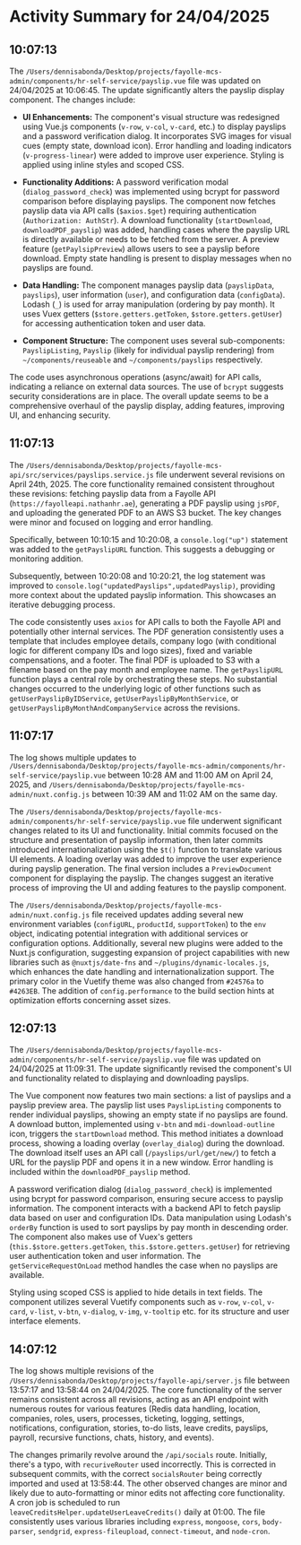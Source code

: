 # Activity Summary for 24/04/2025

## 10:07:13
The `/Users/dennisabonda/Desktop/projects/fayolle-mcs-admin/components/hr-self-service/payslip.vue` file was updated on 24/04/2025 at 10:06:45.  The update significantly alters the payslip display component.  The changes include:

* **UI Enhancements:** The component's visual structure was redesigned using Vue.js components (`v-row`, `v-col`, `v-card`, etc.) to display payslips and a password verification dialog.  It incorporates SVG images for visual cues (empty state, download icon).  Error handling and loading indicators (`v-progress-linear`) were added to improve user experience. Styling is applied using inline styles and scoped CSS.

* **Functionality Additions:**  A password verification modal (`dialog_password_check`) was implemented using bcrypt for password comparison before displaying payslips.  The component now fetches payslip data via API calls (`$axios.$get`) requiring authentication (`Authorization: AuthStr`). A download functionality (`startDownload`, `downloadPDF_payslip`) was added, handling cases where the payslip URL is directly available or needs to be fetched from the server.  A preview feature (`getPaylsipPreview`) allows users to see a payslip before download.  Empty state handling is present to display messages when no payslips are found.

* **Data Handling:** The component manages payslip data (`payslipData`, `payslips`), user information (`user`), and configuration data (`configData`).  Lodash (`_`) is used for array manipulation (ordering by pay month).  It uses Vuex getters (`$store.getters.getToken`, `$store.getters.getUser`) for accessing authentication token and user data.

* **Component Structure:** The component uses several sub-components: `PayslipListing`, `Payslip` (likely for individual payslip rendering) from  `~/components/reuseable` and `~/components/payslips` respectively.


The code uses asynchronous operations (async/await) for API calls, indicating a reliance on external data sources.  The use of `bcrypt` suggests security considerations are in place. The overall update seems to be a comprehensive overhaul of the payslip display, adding features, improving UI, and enhancing security.


## 11:07:13
The `/Users/dennisabonda/Desktop/projects/fayolle-mcs-api/src/services/payslips.service.js` file underwent several revisions on April 24th, 2025.  The core functionality remained consistent throughout these revisions: fetching payslip data from a Fayolle API (`https://fayolleapi.nathanhr.ae`), generating a PDF payslip using `jsPDF`, and uploading the generated PDF to an AWS S3 bucket.  The key changes were minor and focused on logging and error handling.


Specifically, between 10:10:15 and 10:20:08, a `console.log("up")` statement was added to the `getPayslipURL` function.  This suggests a debugging or monitoring addition.


Subsequently, between 10:20:08 and 10:20:21, the log statement was improved to `console.log("updatedPayslips",updatedPayslip)`, providing more context about the updated payslip information.  This showcases an iterative debugging process.

The code consistently uses `axios` for API calls to both the Fayolle API and potentially other internal services.  The PDF generation consistently uses a template that includes employee details, company logo (with conditional logic for different company IDs and logo sizes), fixed and variable compensations, and a footer.  The final PDF is uploaded to S3 with a filename based on the pay month and employee name.  The `getPayslipURL` function plays a central role by orchestrating these steps.  No substantial changes occurred to the underlying logic of other functions such as `getUserPayslipByIDService`, `getUserPayslipByMonthService`, or `getUserPayslipByMonthAndCompanyService` across the revisions.


## 11:07:17
The log shows multiple updates to `/Users/dennisabonda/Desktop/projects/fayolle-mcs-admin/components/hr-self-service/payslip.vue` between 10:28 AM and 11:00 AM on April 24, 2025,  and  `/Users/dennisabonda/Desktop/projects/fayolle-mcs-admin/nuxt.config.js` between 10:39 AM and 11:02 AM on the same day.

The `/Users/dennisabonda/Desktop/projects/fayolle-mcs-admin/components/hr-self-service/payslip.vue` file underwent significant changes related to its UI and functionality.  Initial commits focused on the structure and presentation of payslip information, then later commits introduced internationalization using the `$t()` function to translate various UI elements. A loading overlay was added to improve the user experience during payslip generation.  The final version includes a  `PreviewDocument` component for displaying the payslip. The changes suggest an iterative process of improving the UI and adding features to the payslip component.

The  `/Users/dennisabonda/Desktop/projects/fayolle-mcs-admin/nuxt.config.js` file received updates adding several new environment variables (`configURL`, `productId`, `supportToken`) to the `env` object, indicating potential integration with additional services or configuration options.  Additionally, several new plugins were added to the Nuxt.js configuration, suggesting expansion of project capabilities with new libraries such as `@nuxtjs/date-fns` and `~/plugins/dynamic-locales.js`, which enhances the date handling and internationalization support.  The primary color in the Vuetify theme was also changed from  `#24576a` to `#4263EB`.  The addition of `config.performance` to the build section hints at optimization efforts concerning asset sizes.


## 12:07:13
The `/Users/dennisabonda/Desktop/projects/fayolle-mcs-admin/components/hr-self-service/payslip.vue` file was updated on 24/04/2025 at 11:09:31.  The update significantly revised the component's UI and functionality related to displaying and downloading payslips.

The Vue component now features two main sections: a list of payslips and a payslip preview area.  The payslip list uses `PayslipListing` components to render individual payslips, showing an empty state if no payslips are found.  A download button, implemented using `v-btn` and `mdi-download-outline` icon, triggers the `startDownload` method. This method initiates a download process, showing a loading overlay (`overlay_dialog`) during the download. The download itself uses an API call (`/payslips/url/get/new/`) to fetch a URL for the payslip PDF and opens it in a new window.  Error handling is included within the `downloadPDF_payslip` method.

A password verification dialog (`dialog_password_check`) is implemented using bcrypt for password comparison, ensuring secure access to payslip information. The component interacts with a backend API to fetch payslip data based on user and configuration IDs.  Data manipulation using Lodash's `orderBy` function is used to sort payslips by pay month in descending order. The component also makes use of Vuex's getters (`this.$store.getters.getToken`, `this.$store.getters.getUser`) for retrieving user authentication token and user information.  The `getServiceRequestOnLoad` method handles the case when no payslips are available.

Styling using scoped CSS is applied to hide details in text fields.  The component utilizes several Vuetify components such as `v-row`, `v-col`, `v-card`, `v-list`, `v-btn`, `v-dialog`, `v-img`, `v-tooltip` etc. for its structure and user interface elements.


## 14:07:12
The log shows multiple revisions of the `/Users/dennisabonda/Desktop/projects/fayolle-api/server.js` file between 13:57:17 and 13:58:44 on 24/04/2025.  The core functionality of the server remains consistent across all revisions, acting as an API endpoint with numerous routes for various features (Redis data handling, location, companies, roles, users, processes, ticketing, logging, settings, notifications, configuration, stories, to-do lists, leave credits, payslips, payroll, recursive functions, chats, history, and events).

The changes primarily revolve around the `/api/socials` route. Initially, there's a typo, with `recuriveRouter` used incorrectly.  This is corrected in subsequent commits, with the correct `socialsRouter` being correctly imported and used at  13:58:44.  The other observed changes are minor and likely due to auto-formatting or minor edits not affecting core functionality.  A cron job is scheduled to run `leaveCreditsHelper.updateUserLeaveCredits()` daily at 01:00.  The file consistently uses various libraries including `express`, `mongoose`, `cors`, `body-parser`, `sendgrid`, `express-fileupload`, `connect-timeout`, and `node-cron`.
